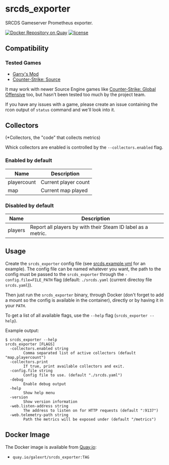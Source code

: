 # srcds_exporter

SRCDS Gameserver Prometheus exporter.

[![Docker Repository on Quay](https://quay.io/repository/galexrt/srcds_exporter/status "Docker Repository on Quay")](https://quay.io/repository/galexrt/srcds_exporter) [![license](https://img.shields.io/github/license/mashape/apistatus.svg)]()

## Compatibility

### Tested Games

* [Garry's Mod](https://store.steampowered.com/app/4000/Garrys_Mod/)
* [Counter-Strike: Source](https://store.steampowered.com/app/240/CounterStrike_Source/)

It may work with newer Source Engine games like [Counter-Strike: Global Offensive](http://store.steampowered.com/app/730/CounterStrike_Global_Offensive/) too, but hasn't been tested too much by the project team.

If you have any issues with a game, please create an issue containing the rcon output of `status` command and we'll look into it.

## Collectors

(*Collectors, the "code" that collects metrics)

Whick collectors are enabled is controlled by the `--collectors.enabled` flag.

### Enabled by default

| Name        | Description          |
| ----------- | -------------------- |
| playercount | Current player count |
| map         | Current map played   |

### Disabled by default

| Name    | Description                                                  |
| ------- | ------------------------------------------------------------ |
| players | Report all players by with their Steam ID label as a metric. |

## Usage

Create the `srcds_exporter` config file (see [srcds.example.yml](srcds.example.yml) for an example). The config file can be named whatever you want, the path to the config must be passed to the `srcds_exporter` through the `-config.file=FILE_PATH` flag (default: `./srcds.yaml` (current directoy file `srcds.yaml`)).

Then just run the `srcds_exporter` binary, through Docker (don't forget to add a mount so the config is available in the container), directly or by having it in your `PATH`.

To get a list of all available flags, use the `--help` flag (`srcds_exporter --help`).

Example output:

```shell
$ srcds_exporter --help
srcds_exporter [FLAGS]
  -collectors.enabled string
    	Comma separated list of active collectors (default "map,playercount")
  -collectors.print
    	If true, print available collectors and exit.
  -config.file string
    	Config file to use. (default "./srcds.yaml")
  -debug
    	Enable debug output
  -help
    	Show help menu
  -version
    	Show version information
  -web.listen-address string
    	The address to listen on for HTTP requests (default ":9137")
  -web.telemetry-path string
    	Path the metrics will be exposed under (default "/metrics")
```

## Docker Image

The Docker image is available from [Quay.io](https://quay.io):

* `quay.io/galexrt/srcds_exporter:TAG`
